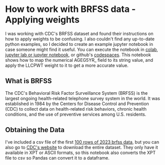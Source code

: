 # How to work with BRFSS data - Applying weights

I was working with CDC's BRFSS dataset and found their instructions on how to apply weights to be confusing. I also couldn't find any up-to-date python examples, so I decided to create an example
jupyter notebook in case someone might find it useful. You can execute the notebook in [colab](https://colab.research.google.com/), [jupyter lab or jupyter notebook](https://jupyter.org/install), or github's [codespaces](https://github.com/features/codespaces). 
This notebook shows how to map the numerical AGEG5YR_ field to its string value, and apply the LLCPWT weight to it to get a more accurate value.

## What is BRFSS
The CDC's Behavioral Risk Factor Surveillance System (BRFSS) is the largest ongoing health-related telephone survey system in the world. It was established in 1984 by the Centers for Disease Control and Prevention (CDC) to collect data on health-related risk behaviors, chronic health conditions, 
and the use of preventive services among U.S. residents.

## Obtaining the Data
I've included a csv file of the first [100 rows of 2023 brfss data](), but you can also go to [CDC's website](https://www.cdc.gov/brfss/annual_data/annual_2023.html) to download the entire dataset.
They only have it available in XPT or ASCII formats, so this notebook also converts the XPT file to csv so Pandas can convert it to a dataframe.

